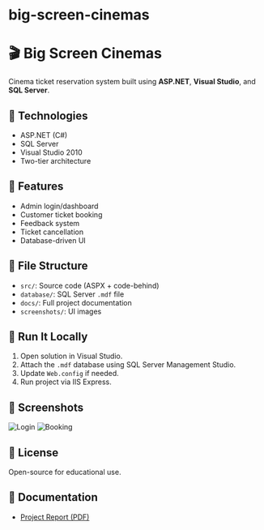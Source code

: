 # big-screen-cinemas
# 🎬 Big Screen Cinemas

Cinema ticket reservation system built using **ASP.NET**, **Visual Studio**, and **SQL Server**.

## 🔧 Technologies
- ASP.NET (C#)
- SQL Server
- Visual Studio 2010
- Two-tier architecture

## 🧪 Features
- Admin login/dashboard
- Customer ticket booking
- Feedback system
- Ticket cancellation
- Database-driven UI

## 📁 File Structure
- `src/`: Source code (ASPX + code-behind)
- `database/`: SQL Server `.mdf` file
- `docs/`: Full project documentation
- `screenshots/`: UI images

## 🚀 Run It Locally
1. Open solution in Visual Studio.
2. Attach the `.mdf` database using SQL Server Management Studio.
3. Update `Web.config` if needed.
4. Run project via IIS Express.

## 📎 Screenshots
![Login](./screenshots/login-page.png)
![Booking](./screenshots/booking-page.png)

## 📄 License
Open-source for educational use.

## 📄 Documentation

- [Project Report (PDF)](docs/Project_Report.pdf)
